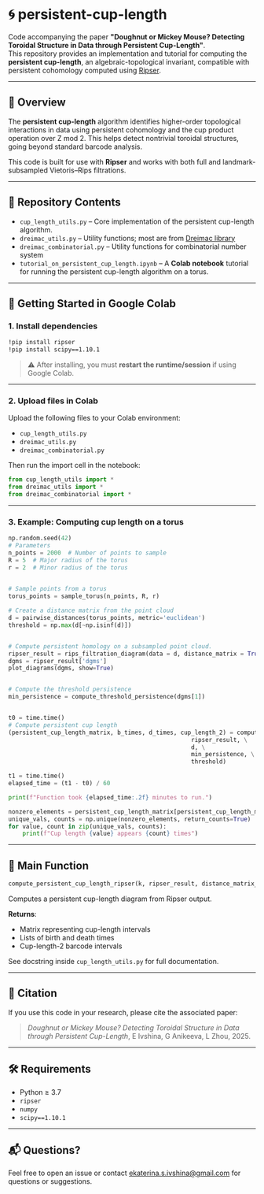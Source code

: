 # 🌀 persistent-cup-length

Code accompanying the paper **"Doughnut or Mickey Mouse? Detecting Toroidal Structure in Data through Persistent Cup-Length"**.  
This repository provides an implementation and tutorial for computing the **persistent cup-length**, an algebraic-topological invariant, compatible with persistent cohomology computed using [Ripser](https://github.com/scikit-tda/ripser).

---

## 📖 Overview

The **persistent cup-length** algorithm identifies higher-order topological interactions in data using persistent cohomology and the cup product operation over Z mod 2. This helps detect nontrivial toroidal structures, going beyond standard barcode analysis.

This code is built for use with **Ripser** and works with both full and landmark-subsampled Vietoris–Rips filtrations.

---

## 📁 Repository Contents

- `cup_length_utils.py` – Core implementation of the persistent cup-length algorithm.
- `dreimac_utils.py` – Utility functions; most are from [Dreimac library](https://dreimac.scikit-tda.org/en/latest/)
- `dreimac_combinatorial.py` – Utility functions for combinatorial number system
- `tutorial_on_persistent_cup_length.ipynb` – A **Colab notebook** tutorial for running the persistent cup-length algorithm on a torus.
 

---

## 🚀 Getting Started in Google Colab

### 1. Install dependencies

```bash
!pip install ripser
!pip install scipy==1.10.1
```

> ⚠️ After installing, you must **restart the runtime/session** if using Google Colab.

---

### 2. Upload files in Colab

Upload the following files to your Colab environment:

- `cup_length_utils.py`
- `dreimac_utils.py`
- `dreimac_combinatorial.py`

Then run the import cell in the notebook:

```python
from cup_length_utils import *
from dreimac_utils import *
from dreimac_combinatorial import *
```

---

### 3. Example: Computing cup length on a torus

```python
np.random.seed(42)
# Parameters
n_points = 2000  # Number of points to sample
R = 5  # Major radius of the torus
r = 2  # Minor radius of the torus
 

# Sample points from a torus
torus_points = sample_torus(n_points, R, r)

# Create a distance matrix from the point cloud
d = pairwise_distances(torus_points, metric='euclidean')
threshold = np.max(d[~np.isinf(d)])


# Compute persistent homology on a subsampled point cloud.
ripser_result = rips_filtration_diagram(data = d, distance_matrix = True, n_landmarks = 150, thresh = threshold)
dgms = ripser_result['dgms']
plot_diagrams(dgms, show=True)


# Compute the threshold persistence  
min_persistence = compute_threshold_persistence(dgms[1])


t0 = time.time()
# Compute persistent cup length
(persistent_cup_length_matrix, b_times, d_times, cup_length_2) = compute_persistent_cup_length_ripser(2, \
                                                    ripser_result, \
                                                    d, \
                                                    min_persistence, \
                                                    threshold)

t1 = time.time()
elapsed_time = (t1 - t0) / 60  

print(f"Function took {elapsed_time:.2f} minutes to run.")

nonzero_elements = persistent_cup_length_matrix[persistent_cup_length_matrix != 0]
unique_vals, counts = np.unique(nonzero_elements, return_counts=True)
for value, count in zip(unique_vals, counts):
    print(f"Cup length {value} appears {count} times")
```

---

## 🧠 Main Function

```python
compute_persistent_cup_length_ripser(k, ripser_result, distance_matrix_full, min_persistence, thresh=math.inf)
```

Computes a persistent cup-length diagram from Ripser output.

**Returns**:
- Matrix representing cup-length intervals
- Lists of birth and death times
- Cup-length-2 barcode intervals

See docstring inside `cup_length_utils.py` for full documentation.

---

## 🧪 Citation

If you use this code in your research, please cite the associated paper:

> _Doughnut or Mickey Mouse? Detecting Toroidal Structure in Data through Persistent Cup-Length_, E Ivshina, G Anikeeva, L Zhou, 2025.

---

## 🛠️ Requirements

- Python ≥ 3.7
- `ripser`
- `numpy`
- `scipy==1.10.1`

---

## 📬 Questions?

Feel free to open an issue or contact ekaterina.s.ivshina@gmail.com for questions or suggestions.
